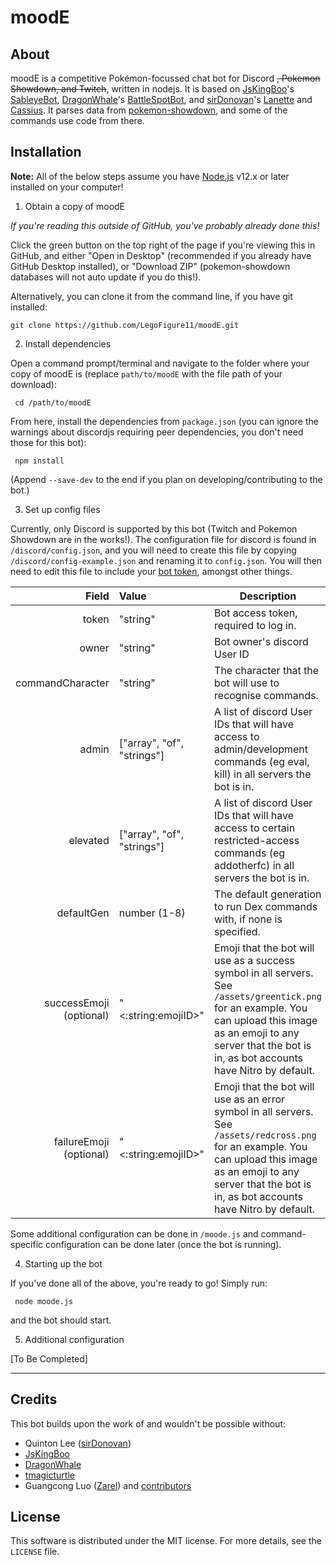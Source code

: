 # moodE

## About

moodE is a competitive Pokémon-focussed chat bot for Discord ~~, Pokemon Showdown, and Twitch~~, written in nodejs. It is based on [JsKingBoo](https://github.com/JsKingBoo)'s [SableyeBot](https://github.com/JsKingBoo/SableyeBot3/), [DragonWhale](https://github.com/DragonWhale)'s [BattleSpotBot](https://github.com/DragonWhale/BattleSpotBot), and [sirDonovan](https://github.com/sirDonovan/)'s [Lanette](https://github.com/sirDonovan/Lanette) and [Cassius](https://github.com/sirDonovan/Cassius). It parses data from [pokemon-showdown](https://github.com/smogon/pokemon-showdown), and some of the commands use code from there.

## Installation

**Note:** All of the below steps assume you have [Node.js](https://nodejs.org/) v12.x or later installed on your computer!

1. Obtain a copy of moodE

*If you're reading this outside of GitHub, you've probably already done this!*

Click the green button on the top right of the page if you're viewing this in GitHub, and either "Open in Desktop" (recommended if you already have GitHub Desktop installed), or "Download ZIP" (pokemon-showdown databases will not auto update if you do this!).

Alternatively, you can clone it from the command line, if you have git installed:

    git clone https://github.com/LegoFigure11/moodE.git

2. Install dependencies

Open a command prompt/terminal and navigate to the folder where your copy of moodE is (replace `path/to/moodE` with the file path of your download):

     cd /path/to/moodE

From here, install the dependencies from `package.json` (you can ignore the warnings about discordjs requiring peer dependencies, you don't need those for this bot):

     npm install

(Append `--save-dev` to the end if you plan on developing/contributing to the bot.)

3. Set up config files

Currently, only Discord is supported by this bot (Twitch and Pokemon Showdown are in the works!). The configuration file for discord is found in `/discord/config.json`, and you will need to create this file by copying `/discord/config-example.json` and renaming it to `config.json`. You will then need to edit this file to include your [bot token](https://www.writebots.com/discord-bot-token/), amongst other things.

| Field | Value | Description |
| -----:|:------|-------------|
| token | "string" | Bot access token, required to log in. |
| owner | "string" | Bot owner's discord User ID |
| commandCharacter | "string" | The character that the bot will use to recognise commands. |
| admin | ["array", "of", "strings"] | A list of discord User IDs that will have access to admin/development commands (eg eval, kill) in all servers the bot is in. |
| elevated | ["array", "of", "strings"] | A list of discord User IDs that will have access to certain restricted-access commands (eg addotherfc) in all servers the bot is in. |
| defaultGen | number (1-8) | The default generation to run Dex commands with, if none is specified. |
| successEmoji (optional) | "<:string:emojiID>" | Emoji that the bot will use as a success symbol in all servers. See `/assets/greentick.png` for an example. You can upload this image as an emoji to any server that the bot is in, as bot accounts have Nitro by default. |
| failureEmoji (optional) | "<:string:emojiID>" | Emoji that the bot will use as an error symbol in all servers. See `/assets/redcross.png` for an example. You can upload this image as an emoji to any server that the bot is in, as bot accounts have Nitro by default.|

Some additional configuration can be done in `/moode.js` and command-specific configuration can be done later (once the bot is running).

4. Starting up the bot

If you've done all of the above, you're ready to go! Simply run:

     node moode.js

and the bot should start.

5. Additional configuration

[To Be Completed]

---

## Credits

This bot builds upon the work of and wouldn't be possible without:

* Quinton Lee ([sirDonovan](https://github.com/sirDonovan/))
* [JsKingBoo](https://github.com/JsKingBoo)
* [DragonWhale](https://github.com/DragonWhale)
* [tmagicturtle](https://github.com/tmagicturtle/)
* Guangcong Luo ([Zarel](https://github.com/Zarel)) and [contributors](https://github.com/smogon/pokemon-showdown/graphs/contributors)

## License

This software is distributed under the MIT license. For more details, see the `LICENSE` file.
